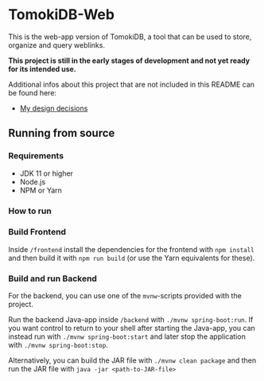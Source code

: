 # TomokiDB-Web

This is the web-app version of TomokiDB, a tool that can be used to store, organize and query weblinks.

**This project is still in the early stages of development and not yet ready for its intended use.**

Additional infos about this project that are not included in this README can be found here:

- [My design decisions](DesignDecisions.md)

## Running from source

### Requirements

- JDK 11 or higher
- Node.js
- NPM or Yarn

### How to run

### Build Frontend
Inside `/frontend` install the dependencies for the frontend with `npm install`
and then build it with `npm run build` (or use the Yarn equivalents for these).

### Build and run Backend
For the backend, you can use one of the `mvnw`-scripts provided with the project.

Run the backend Java-app inside `/backend` with `./mvnw spring-boot:run`.
If you want control to return to your shell after starting the Java-app, you can instead run with `./mvnw spring-boot:start` and later stop the application with `./mvnw spring-boot:stop`.

Alternatively, you can build the JAR file with `./mvnw clean package` and then run the JAR file with `java -jar <path-to-JAR-file>`
